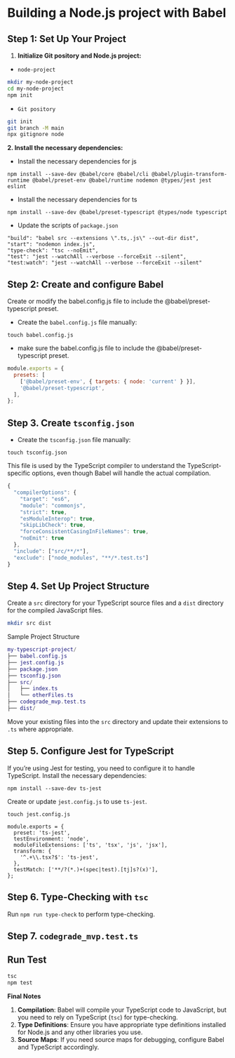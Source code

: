 # Building a Node.js project with Babel

## Step 1: Set Up Your Project

1. **Initialize Git pository and Node.js project:**

- `node-project`
```sh
mkdir my-node-project
cd my-node-project
npm init
```

- `Git pository`
```sh
git init
git branch -M main
npx gitignore node
```

**2. Install the necessary dependencies:**

- Install the necessary dependencies for js


```
npm install --save-dev @babel/core @babel/cli @babel/plugin-transform-runtime @babel/preset-env @babel/runtime nodemon @types/jest jest eslint
```

- Install the necessary dependencies for ts

```
npm install --save-dev @babel/preset-typescript @types/node typescript
```

-   Update the scripts of `package.json`

```
"build": "babel src --extensions \".ts,.js\" --out-dir dist",
"start": "nodemon index.js",
"type-check": "tsc --noEmit",
"test": "jest --watchAll --verbose --forceExit --silent",
"test:watch": "jest --watchAll --verbose --forceExit --silent"
```    

## Step 2: Create and configure Babel

Create or modify the babel.config.js file to include the @babel/preset-typescript preset.

- Create the `babel.config.js` file manually:

```
touch babel.config.js
```

- make sure the babel.config.js file to include the @babel/preset-typescript preset.

```js
module.exports = {
  presets: [
    ['@babel/preset-env', { targets: { node: 'current' } }],
    '@babel/preset-typescript',
  ],
};
```

## Step 3. Create `tsconfig.json`

- Create the `tsconfig.json` file manually:

```
touch tsconfig.json
```

This file is used by the TypeScript compiler to understand the TypeScript-specific options, even though Babel will handle the actual compilation.

```ts
{
  "compilerOptions": {
    "target": "es6",
    "module": "commonjs",
    "strict": true,
    "esModuleInterop": true,
    "skipLibCheck": true,
    "forceConsistentCasingInFileNames": true,
    "noEmit": true
  },
  "include": ["src/**/*"],
  "exclude": ["node_modules", "**/*.test.ts"]
}
```

## Step 4. Set Up Project Structure

Create a `src` directory for your TypeScript source files and a `dist` directory for the compiled JavaScript files.

```sh
mkdir src dist
```
Sample Project Structure

```lua
my-typescript-project/
├── babel.config.js
├── jest.config.js
├── package.json
├── tsconfig.json
├── src/
│   ├── index.ts
│   └── otherFiles.ts
├── codegrade_mvp.test.ts
├── dist/
```

Move your existing files into the `src` directory and update their extensions to `.ts` where appropriate.


## Step 5. Configure Jest for TypeScript

If you’re using Jest for testing, you need to configure it to handle TypeScript. Install the necessary dependencies:

```
npm install --save-dev ts-jest
```

Create or update `jest.config.js` to use `ts-jest`.

```
touch jest.config.js
```

```
module.exports = {
  preset: 'ts-jest',
  testEnvironment: 'node',
  moduleFileExtensions: ['ts', 'tsx', 'js', 'jsx'],
  transform: {
    '^.+\\.tsx?$': 'ts-jest',
  },
  testMatch: ['**/?(*.)+(spec|test).[tj]s?(x)'],
};
```

## Step 6. Type-Checking with `tsc`

Run `npm run type-check` to perform type-checking.

## Step 7.  `codegrade_mvp.test.ts`

## Run Test

```sh
tsc
npm test
```



**Final Notes**
1.  **Compilation**: Babel will compile your TypeScript code to JavaScript, but you need to rely on TypeScript (`tsc`) for type-checking.
2.  **Type Definitions**: Ensure you have appropriate type definitions installed for Node.js and any other libraries you use.
3.  **Source Maps**: If you need source maps for debugging, configure Babel and TypeScript accordingly.
